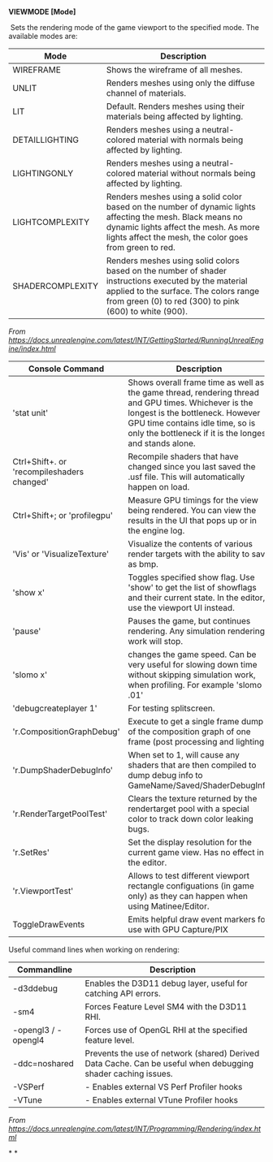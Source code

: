 **VIEWMODE \[Mode]**

​ Sets the rendering mode of the game viewport to the specified mode. The available modes are:

<table><thead><tr class="header"><th><strong>Mode</strong></th><th><strong>Description</strong></th></tr></thead><tbody><tr class="odd"><td>WIREFRAME</td><td>Shows the wireframe of all meshes.</td></tr><tr class="even"><td>UNLIT</td><td>Renders meshes using only the diffuse channel of materials.</td></tr><tr class="odd"><td>LIT</td><td>Default. Renders meshes using their materials being affected by lighting.</td></tr><tr class="even"><td>DETAILLIGHTING</td><td>Renders meshes using a neutral-colored material with normals being affected by lighting.</td></tr><tr class="odd"><td>LIGHTINGONLY</td><td>Renders meshes using a neutral-colored material without normals being affected by lighting.</td></tr><tr class="even"><td>LIGHTCOMPLEXITY</td><td>Renders meshes using a solid color based on the number of dynamic lights affecting the mesh. Black means no dynamic lights affect the mesh. As more lights affect the mesh, the color goes from green to red.</td></tr><tr class="odd"><td>SHADERCOMPLEXITY</td><td>Renders meshes using solid colors based on the number of shader instructions executed by the material applied to the surface. The colors range from green (0) to red (300) to pink (600) to white (900).</td></tr></tbody></table>

*From <https://docs.unrealengine.com/latest/INT/GettingStarted/RunningUnrealEngine/index.html>*

<table><thead><tr class="header"><th><strong>Console Command</strong></th><th><strong>Description</strong></th></tr></thead><tbody><tr class="odd"><td>'stat unit'</td><td>Shows overall frame time as well as the game thread, rendering thread and GPU times. Whichever is the longest is the bottleneck. However GPU time contains idle time, so is only the bottleneck if it is the longest and stands alone.</td></tr><tr class="even"><td>Ctrl+Shift+. or 'recompileshaders changed'</td><td>Recompile shaders that have changed since you last saved the .usf file. This will automatically happen on load.</td></tr><tr class="odd"><td>Ctrl+Shift+; or 'profilegpu'</td><td>Measure GPU timings for the view being rendered. You can view the results in the UI that pops up or in the engine log.</td></tr><tr class="even"><td>'Vis' or 'VisualizeTexture'</td><td>Visualize the contents of various render targets with the ability to save as bmp.</td></tr><tr class="odd"><td>'show x'</td><td>Toggles specified show flag. Use 'show' to get the list of showflags and their current state. In the editor, use the viewport UI instead.</td></tr><tr class="even"><td>'pause'</td><td>Pauses the game, but continues rendering. Any simulation rendering work will stop.</td></tr><tr class="odd"><td>'slomo x'</td><td>changes the game speed. Can be very useful for slowing down time without skipping simulation work, when profiling. For example 'slomo .01'</td></tr><tr class="even"><td>'debugcreateplayer 1'</td><td>For testing splitscreen.</td></tr><tr class="odd"><td>'r.CompositionGraphDebug'</td><td>Execute to get a single frame dump of the composition graph of one frame (post processing and lighting).</td></tr><tr class="even"><td>'r.DumpShaderDebugInfo'</td><td>When set to 1, will cause any shaders that are then compiled to dump debug info to GameName/Saved/ShaderDebugInfo</td></tr><tr class="odd"><td>'r.RenderTargetPoolTest'</td><td>Clears the texture returned by the rendertarget pool with a special color to track down color leaking bugs.</td></tr><tr class="even"><td>'r.SetRes'</td><td>Set the display resolution for the current game view. Has no effect in the editor.</td></tr><tr class="odd"><td>'r.ViewportTest'</td><td>Allows to test different viewport rectangle configuations (in game only) as they can happen when using Matinee/Editor.</td></tr><tr class="even"><td>ToggleDrawEvents</td><td>Emits helpful draw event markers for use with GPU Capture/PIX</td></tr></tbody></table>

Useful command lines when working on rendering:

<table><thead><tr class="header"><th><strong>Commandline</strong></th><th><strong>Description</strong></th></tr></thead><tbody><tr class="odd"><td>-d3ddebug</td><td>Enables the D3D11 debug layer, useful for catching API errors.</td></tr><tr class="even"><td>-sm4</td><td>Forces Feature Level SM4 with the D3D11 RHI.</td></tr><tr class="odd"><td>-opengl3 / -opengl4</td><td>Forces use of OpenGL RHI at the specified feature level.</td></tr><tr class="even"><td>-ddc=noshared</td><td>Prevents the use of network (shared) Derived Data Cache. Can be useful when debugging shader caching issues.</td></tr><tr class="odd"><td>-VSPerf</td><td>- Enables external VS Perf Profiler hooks</td></tr><tr class="even"><td>-VTune</td><td>- Enables external VTune Profiler hooks</td></tr></tbody></table>

*From <https://docs.unrealengine.com/latest/INT/Programming/Rendering/index.html>*

\* \*
